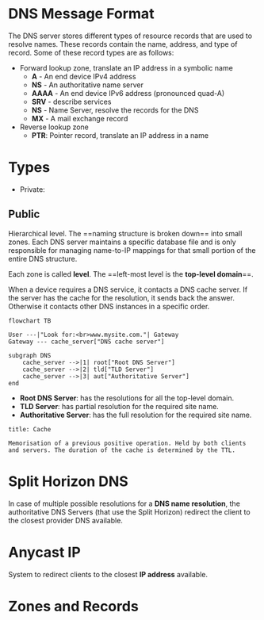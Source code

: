 # DNS Message Format

The DNS server stores different types of resource records that are used to resolve names. These records contain the name, address, and type of record. Some of these record types are as follows:

- Forward lookup zone, translate an IP address in a symbolic name
	- **A** - An end device IPv4 address
	- **NS** - An authoritative name server
	- **AAAA** - An end device IPv6 address (pronounced quad-A)
	- **SRV** - describe services
	- **NS** - Name Server, resolve the records for the DNS
	- **MX** - A mail exchange record
- Reverse lookup zone
	- **PTR**: Pointer record, translate an IP address in a name

# Types

- Private: 

## Public

Hierarchical level.
The ==naming structure is broken down== into small zones. Each DNS server maintains a specific database file and is only responsible for managing name-to-IP mappings for that small portion of the entire DNS structure.

Each zone is called **level**. The ==left-most level is the **top-level domain**==.

When a device requires a DNS service, it contacts a DNS cache server. If the server has the cache for the resolution, it sends back the answer. Otherwise it contacts other DNS instances in a specific order.

```mermaid
flowchart TB

User ---|"Look for:<br>www.mysite.com."| Gateway
Gateway --- cache_server["DNS cache server"]

subgraph DNS
	cache_server -->|1| root["Root DNS Server"]
	cache_server -->|2| tld["TLD Server"]
	cache_server -->|3| aut["Authoritative Server"]
end
```

- **Root DNS Server**: has the resolutions for all the top-level domain. 
- **TLD Server**: has partial resolution for the required site name.
- **Authoritative Server**: has the full resolution for the required site name.

```ad-note
title: Cache

Memorisation of a previous positive operation. Held by both clients and servers. The duration of the cache is determined by the TTL.
```

# Split Horizon DNS

In case of multiple possible resolutions for a **DNS name resolution**, the authoritative DNS Servers (that use the Split Horizon) redirect the client to the closest provider DNS available.

# Anycast IP

System to redirect clients to the closest **IP address** available.

# Zones and Records
